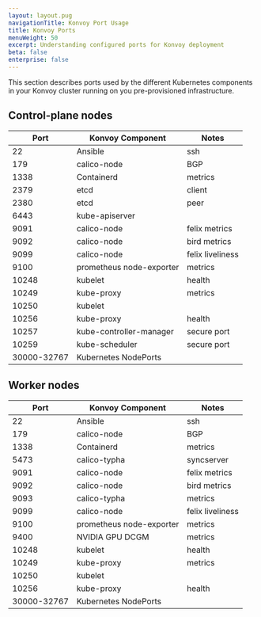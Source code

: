 ```yaml
---
layout: layout.pug
navigationTitle: Konvoy Port Usage
title: Konvoy Ports
menuWeight: 50
excerpt: Understanding configured ports for Konvoy deployment
beta: false
enterprise: false
---
```


This section describes ports used by the different Kubernetes components in your Konvoy cluster running on you pre-provisioned infrastructure.

## Control-plane nodes

| **Port**    | **Konvoy Component**     | **Notes**        |
| ----------- | ------------------------ | ---------------- |
| 22          | Ansible                  | ssh              |
| 179         | calico-node              | BGP              |
| 1338        | Containerd               | metrics          |
| 2379        | etcd                     | client           |
| 2380        | etcd                     | peer             |
| 6443        | kube-apiserver           |                  |
| 9091        | calico-node              | felix metrics    |
| 9092        | calico-node              | bird metrics     |
| 9099        | calico-node              | felix liveliness |
| 9100        | prometheus node-exporter | metrics          |
| 10248       | kubelet                  | health           |
| 10249       | kube-proxy               | metrics          |
| 10250       | kubelet                  |                  |
| 10256       | kube-proxy               | health           |
| 10257       | kube-controller-manager  | secure port      |
| 10259       | kube-scheduler           | secure port      |
| 30000-32767 | Kubernetes NodePorts     |                  |

## Worker nodes

| **Port**    | **Konvoy Component**     | **Notes**        |
| ----------- | ------------------------ | ---------------- |
| 22          | Ansible                  | ssh              |
| 179         | calico-node              | BGP              |
| 1338        | Containerd               | metrics          |
| 5473        | calico-typha             | syncserver       |
| 9091        | calico-node              | felix metrics    |
| 9092        | calico-node              | bird metrics     |
| 9093        | calico-typha             | metrics          |
| 9099        | calico-node              | felix liveliness |
| 9100        | prometheus node-exporter | metrics          |
| 9400        | NVIDIA GPU DCGM          | metrics          |
| 10248       | kubelet                  | health           |
| 10249       | kube-proxy               | metrics          |
| 10250       | kubelet                  |                  |
| 10256       | kube-proxy               | health           |
| 30000-32767 | Kubernetes NodePorts     |                  |
